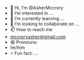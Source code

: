 - 👋 Hi, I’m @AsherMccrory
- 👀 I’m interested in ...
- 🌱 I’m currently learning ...
- 💞️ I’m looking to collaborate on ...
- 📫 How to reach me
- mccroryasher@gmail.com
- 😄 Pronouns:
- he/him
- ⚡ Fun fact: ...

<!---
AsherMccrory/AsherMccrory is a ✨ special ✨ repository because its `README.md` (this file) appears on your GitHub profile.
You can click the Preview link to take a look at your changes.
--->
